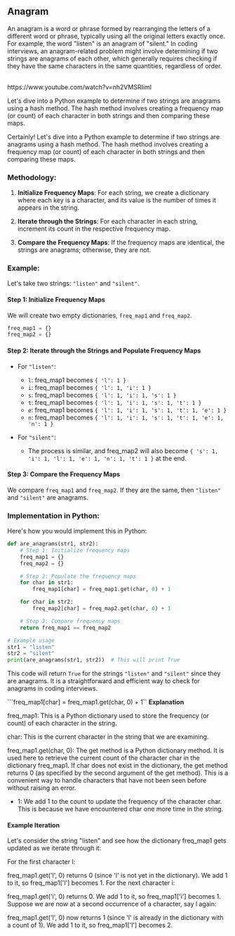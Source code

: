 <h2>Anagram</h2>
<p>An anagram is a word or phrase formed by rearranging the letters of a different word or phrase, typically using all the original letters exactly once. For example, the word "listen" is an anagram of "silent." In coding interviews, an anagram-related problem might involve determining if two strings are anagrams of each other, which generally requires checking if they have the same characters in the same quantities, regardless of order.</p>
<br>
<a>https://www.youtube.com/watch?v=nh2VMSRIimI</a>

<p>Let's dive into a Python example to determine if two strings are anagrams using a hash method. The hash method involves creating a frequency map (or count) of each character in both strings and then comparing these maps.</p>

<p>Certainly! Let's dive into a Python example to determine if two strings are anagrams using a hash method. The hash method involves creating a frequency map (or count) of each character in both strings and then comparing these maps.

### Methodology:
1. **Initialize Frequency Maps**: For each string, we create a dictionary where each key is a character, and its value is the number of times it appears in the string.

2. **Iterate through the Strings**: For each character in each string, increment its count in the respective frequency map.

3. **Compare the Frequency Maps**: If the frequency maps are identical, the strings are anagrams; otherwise, they are not.

### Example:
Let's take two strings: `"listen"` and `"silent"`.

#### Step 1: Initialize Frequency Maps
We will create two empty dictionaries, `freq_map1` and `freq_map2`.

```python
freq_map1 = {}
freq_map2 = {}
```

#### Step 2: Iterate through the Strings and Populate Frequency Maps
- For `"listen"`:
  - `l`: freq_map1 becomes `{ 'l': 1 }`
  - `i`: freq_map1 becomes `{ 'l': 1, 'i': 1 }`
  - `s`: freq_map1 becomes `{ 'l': 1, 'i': 1, 's': 1 }`
  - `t`: freq_map1 becomes `{ 'l': 1, 'i': 1, 's': 1, 't': 1 }`
  - `e`: freq_map1 becomes `{ 'l': 1, 'i': 1, 's': 1, 't': 1, 'e': 1 }`
  - `n`: freq_map1 becomes `{ 'l': 1, 'i': 1, 's': 1, 't': 1, 'e': 1, 'n': 1 }`

- For `"silent"`:
  - The process is similar, and freq_map2 will also become `{ 's': 1, 'i': 1, 'l': 1, 'e': 1, 'n': 1, 't': 1 }` at the end.

#### Step 3: Compare the Frequency Maps
We compare `freq_map1` and `freq_map2`. If they are the same, then `"listen"` and `"silent"` are anagrams.

### Implementation in Python:
Here's how you would implement this in Python:

```python
def are_anagrams(str1, str2):
    # Step 1: Initialize frequency maps
    freq_map1 = {}
    freq_map2 = {}

    # Step 2: Populate the frequency maps
    for char in str1:
        freq_map1[char] = freq_map1.get(char, 0) + 1

    for char in str2:
        freq_map2[char] = freq_map2.get(char, 0) + 1

    # Step 3: Compare frequency maps
    return freq_map1 == freq_map2

# Example usage
str1 = "listen"
str2 = "silent"
print(are_anagrams(str1, str2))  # This will print True
```

This code will return `True` for the strings `"listen"` and `"silent"` since they are anagrams. It is a straightforward and efficient way to check for anagrams in coding interviews.</p>

<p>

```freq_map1[char] = freq_map1.get(char, 0) + 1``
<strong>Explanation</strong>

freq_map1: This is a Python dictionary used to store the frequency (or count) of each character in the string.

char: This is the current character in the string that we are examining.

freq_map1.get(char, 0): The get method is a Python dictionary method. It is used here to retrieve the current count of the character char in the dictionary freq_map1.
If char does not exist in the dictionary, the get method returns 0 (as specified by the second argument of the get method). This is a convenient way to handle characters that have not been seen before without raising an error.

+ 1: We add 1 to the count to update the frequency of the character char. This is because we have encountered char one more time in the string.

<h4>Example Iteration</h4>
Let's consider the string "listen" and see how the dictionary freq_map1 gets updated as we iterate through it:

For the first character l:

freq_map1.get('l', 0) returns 0 (since 'l' is not yet in the dictionary).
We add 1 to it, so freq_map1['l'] becomes 1.
For the next character i:

freq_map1.get('i', 0) returns 0.
We add 1 to it, so freq_map1['i'] becomes 1.
Suppose we are now at a second occurrence of a character, say l again:

freq_map1.get('l', 0) now returns 1 (since 'l' is already in the dictionary with a count of 1).
We add 1 to it, so freq_map1['l'] becomes 2.</p>